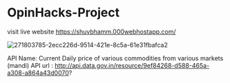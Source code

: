 # OpinHacks-Project
visit live website https://shuvbhamm.000webhostapp.com/

![271803785-2ecc226d-9514-421e-8c5a-61e31fbafca2](https://github.com/Tushar-rathore/OpinHacks-Project/assets/102518434/f2c6ad3c-6807-47fc-8fb5-8e4cf2c40513)



API Name: Current Daily price of various commodities from various markets (mandi) API url : http://api.data.gov.in/resource/9ef84268-d588-465a-a308-a864a43d0070?
